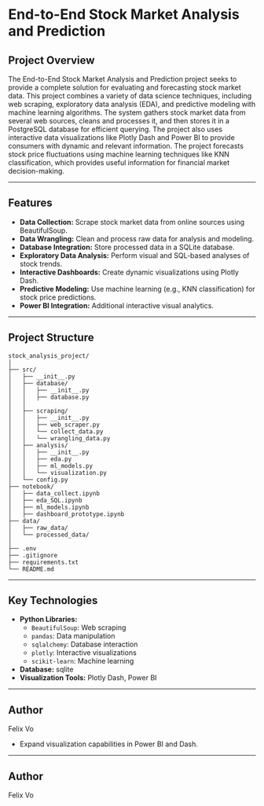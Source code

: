 # **End-to-End Stock Market Analysis and Prediction**

## **Project Overview**

The End-to-End Stock Market Analysis and Prediction project seeks to provide a complete solution for evaluating and forecasting stock market data. 
This project combines a variety of data science techniques, including web scraping, exploratory data analysis (EDA), and predictive modeling with machine learning algorithms. The system gathers stock market data from several web sources, cleans and processes it, and then stores it in a PostgreSQL database for efficient querying. The project also uses interactive data visualizations like Plotly Dash and Power BI to provide consumers with dynamic and relevant information.
The project forecasts stock price fluctuations using machine learning techniques like KNN classification, which provides useful information for financial market decision-making.

------------------------------------------------------------------------

## **Features**

-   **Data Collection:** Scrape stock market data from online sources using BeautifulSoup.
-   **Data Wrangling:** Clean and process raw data for analysis and modeling.
-   **Database Integration:** Store processed data in a SQLite database.
-   **Exploratory Data Analysis:** Perform visual and SQL-based analyses of stock trends.
-   **Interactive Dashboards:** Create dynamic visualizations using Plotly Dash.
-   **Predictive Modeling:** Use machine learning (e.g., KNN classification) for stock price predictions.
-   **Power BI Integration:** Additional interactive visual analytics.

------------------------------------------------------------------------

## **Project Structure**

```         
stock_analysis_project/
│
├── src/
│   ├── __init__.py
│   ├── database/
│   │   ├── __init__.py
│   │   ├── database.py
│   │ 
│   ├── scraping/
│   │   ├── __init__.py 
│   │   ├── web_scraper.py    
│   │   └── collect_data.py
│   │   └── wrangling_data.py      
│   ├── analysis/
│   │   ├── __init__.py      
│   │   ├── eda.py            
│   │   ├── ml_models.py       
│   │   └── visualization.py   
│   └── config.py           
├── notebook/
│   ├── data_collect.ipynb
│   ├── eda_SQL.ipynb
│   ├── ml_models.ipynb
│   ├── dashboard_prototype.ipynb            
├── data/
│   ├── raw_data/             
│   └── processed_data/  
│
├── .env                  
├── .gitignore          
├── requirements.txt      
└── README.md           
```

------------------------------------------------------------------------

## **Key Technologies**

-   **Python Libraries:**
    -   `BeautifulSoup`: Web scraping
    -   `pandas`: Data manipulation
    -   `sqlalchemy`: Database interaction
    -   `plotly`: Interactive visualizations
    -   `scikit-learn`: Machine learning
-   **Database:** sqlite
-   **Visualization Tools:** Plotly Dash, Power BI

------------------------------------------------------------------------
## Author
Felix Vo
-   Expand visualization capabilities in Power BI and Dash.

------------------------------------------------------------------------

## Author

Felix Vo
